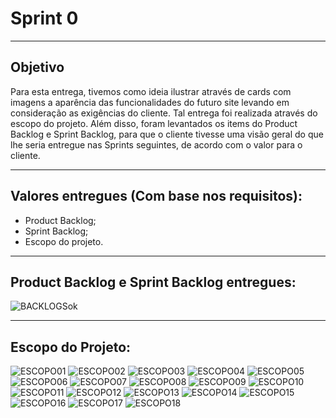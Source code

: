 # Sprint 0 
------------------------------------------------------------------------------------------------------------------------------

## Objetivo
Para esta entrega, tivemos como ideia ilustrar através de cards com imagens a aparência das funcionalidades do futuro site levando em consideração as exigências do cliente. Tal entrega foi realizada através do escopo do projeto. Além disso, foram levantados os items do Product Backlog e Sprint Backlog, para que o cliente tivesse uma visão geral do que lhe seria entregue nas Sprints seguintes, de acordo com o valor para o cliente. 


------------------------------------------------------------------------------------------------------------------------------
## Valores entregues (Com base nos requisitos):

- Product Backlog;
- Sprint Backlog;
-	Escopo do projeto.


------------------------------------------------------------------------------------------------------------------------------

## Product Backlog e Sprint Backlog entregues:

![BACKLOGSok](https://github.com/Leo0256/Equipe_Lider-Projeto_Integrador/blob/master/Projeto/Documentos/Imagens/BACKLOGSok.png)

------------------------------------------------------------------------------------------------------------------------------

## Escopo do Projeto:

![ESCOPO01](https://github.com/Leo0256/Equipe_Lider-Projeto_Integrador/blob/master/Projeto/Documentos/Imagens/Escopo/ESCOPO01.jpg)
![ESCOPO02](https://github.com/Leo0256/Equipe_Lider-Projeto_Integrador/blob/master/Projeto/Documentos/Imagens/Escopo/ESCOPO02.jpg)
![ESCOPO03](https://github.com/Leo0256/Equipe_Lider-Projeto_Integrador/blob/master/Projeto/Documentos/Imagens/Escopo/ESCOPO03.jpg)
![ESCOPO04](https://github.com/Leo0256/Equipe_Lider-Projeto_Integrador/blob/master/Projeto/Documentos/Imagens/Escopo/ESCOPO04.jpg)
![ESCOPO05](https://github.com/Leo0256/Equipe_Lider-Projeto_Integrador/blob/master/Projeto/Documentos/Imagens/Escopo/ESCOPO05.jpg)
![ESCOPO06](https://github.com/Leo0256/Equipe_Lider-Projeto_Integrador/blob/master/Projeto/Documentos/Imagens/Escopo/ESCOPO06.jpg)
![ESCOPO07](https://github.com/Leo0256/Equipe_Lider-Projeto_Integrador/blob/master/Projeto/Documentos/Imagens/Escopo/ESCOPO07.jpg)
![ESCOPO08](https://github.com/Leo0256/Equipe_Lider-Projeto_Integrador/blob/master/Projeto/Documentos/Imagens/Escopo/ESCOPO08.jpg)
![ESCOPO09](https://github.com/Leo0256/Equipe_Lider-Projeto_Integrador/blob/master/Projeto/Documentos/Imagens/Escopo/ESCOPO09.jpg)
![ESCOPO10](https://github.com/Leo0256/Equipe_Lider-Projeto_Integrador/blob/master/Projeto/Documentos/Imagens/Escopo/ESCOPO10.jpg)
![ESCOPO11](https://github.com/Leo0256/Equipe_Lider-Projeto_Integrador/blob/master/Projeto/Documentos/Imagens/Escopo/ESCOPO11.jpg)
![ESCOPO12](https://github.com/Leo0256/Equipe_Lider-Projeto_Integrador/blob/master/Projeto/Documentos/Imagens/Escopo/ESCOPO12.jpg)
![ESCOPO13](https://github.com/Leo0256/Equipe_Lider-Projeto_Integrador/blob/master/Projeto/Documentos/Imagens/Escopo/ESCOPO13.jpg)
![ESCOPO14](https://github.com/Leo0256/Equipe_Lider-Projeto_Integrador/blob/master/Projeto/Documentos/Imagens/Escopo/ESCOPO14.jpg)
![ESCOPO15](https://github.com/Leo0256/Equipe_Lider-Projeto_Integrador/blob/master/Projeto/Documentos/Imagens/Escopo/ESCOPO15.jpg)
![ESCOPO16](https://github.com/Leo0256/Equipe_Lider-Projeto_Integrador/blob/master/Projeto/Documentos/Imagens/Escopo/ESCOPO16.jpg)
![ESCOPO17](https://github.com/Leo0256/Equipe_Lider-Projeto_Integrador/blob/master/Projeto/Documentos/Imagens/Escopo/ESCOPO17.jpg)
![ESCOPO18](https://github.com/Leo0256/Equipe_Lider-Projeto_Integrador/blob/master/Projeto/Documentos/Imagens/Escopo/ESCOPO18.jpg)

